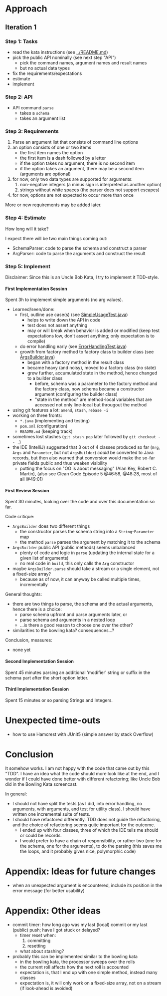 # Approach

## Iteration 1

### Step 1: Tasks

- read the kata instructions (see [../README.md](../README.md))
- pick the public API nominally (see next step "API")
  - pick the command names, argument names and result names
  - but no actual data types
- fix the requirements/expectations
- estimate
- implement

### Step 2: API

- API command `parse`
  - takes a `schema`
  - takes an argument list

### Step 3: Requirements

1. Parse an argument list that consists of command line options
  1. an option consists of one or two items
     - the first item names the option
     - the first item is a dash followed by a letter
     - if the option takes no argument, there is no second item
     - if the option takes an argument, there may be a second item (arguments are optional)
  2. for now, only two data types are supported for arguments:
     1. non-negative integers (a minus sign is interpreted as another option)
     2. strings without white spaces (the parser does not support escapes)
  3. for now, options are not expected to occur more than once

More or new requirements may be added later.

### Step 4: Estimate

How long will it take?

I expect there will be two main things coming out:

- SchemaParser: code to parse the schema and construct a parser
- ArgParser: code to parse the arguments and construct the result

### Step 5: Implement

Disclaimer: Since this is an Uncle Bob Kata, I try to implement it
TDD-style.

#### First Implementation Session

Spent 3h to implement simple arguments (no arg values).

- Learned/seen/done:
  - first, outline use case(s)
    (see [SimpleUsageTest.java](src/test/java/ch/patchcode/kata/args/it1/SimpleUsageTest.java))
    - helps to write down the API in code
    - test does not assert anything
    - may or will break when behavior is added or modified
      (keep test expectations low, don't assert anything; only expectation is to compile)
  - do error handling early
    (see [ErrorHandlingTest.java](src/test/java/ch/patchcode/kata/args/it1/ErrorHandlingTest.java))
  - growth from factory method to factory class to builder class
    (see [ArgsBuilder.java](src/main/java/ch/patchcode/kata/args/it1/ArgsBuilder.java))
    - began with a factory method in the result class
    - became heavy (and noisy), moved to a factory class (no state)
    - grew further, accumulated state in the method, hence changed
      to a builder class
      - before, schema was a parameter to the factory method and the
        factory class, now schema became a constructor argument
        (configuring the builder class)
      - "state in the method" are method-local variables that are accessed
        not only line-local but througout the method 
- using git features a lot: `amend`, `stash`, `rebase -i`
- working on three fronts:
  - `*.java` (implementing and testing)
  - `pom.xml` (configuration)
  - `README.md` (keeping track)
- sometimes lost stashes (`git stash pop` later followed by `git checkout -- .`)
- the IDE (IntelliJ) suggested that 3 out of 4 classes produced so far
  (`Arg`, `Args` and `Parameter`, but not `ArgsBuilder`) _could_ be converted
  to Java records, but then also warned that conversion would make the so-far
  private fields public and thus weaken visibility
  - putting the focus on "OO is about messaging" (Alan Key, Robert C. Martin),
    (also see Clean Code Episode 5 @46:58, @48:28, most of all @49:01)

#### First Review Session

Spent 30 minutes, looking over the code and over this documentation so far.

Code critique:

- `ArgsBuilder` does two different things
  - the constructor parses the schema string into a `String`-`Parameter` map
  - the method `parse` parses the argument by matching it to the schema
- `ArgsBuilder` public API (public methods) seems unbalanced
  - plenty of code and logic in `parse` (updating the internal state for a given list of arguments)
  - no real code in `build`, this only calls the `Arg` constructor
- maybe `ArgsBuilder.parse` should take a stream or a single element, not a fixed-size array?
  - because as of now, it can anyway be called multiple times, incrementally

General thoughts:

- there are two things to parse, the schema and the actual arguments,
  hence there is a choice:
  - parse schema upfront and parse arguments later, or
  - parse schema and arguments in a nested loop
  - ...is there a good reason to choose one over the other?
- similarities to the bowling kata? consequences...?

Conclusion, measures:

- none yet

#### Second Implementation Session

Spent 45 minutes parsing an additional 'modifier' string or suffix in the
schema part after the short option letter.

#### Third Implementation Session

Spent 15 minutes or so parsing Strings and Integers.

# Unexpected time-outs

- how to use Hamcrest with JUnit5 (simple answer by stack Overflow)

# Conclusion

It somehow works. I am not happy with the code that came out by this "TDD".
I have an idea what the code should more look like at the end, and I wonder
if I could have done better with different refactoring; like Uncle Bob did
in the Bowling Kata screencast.

In general:
- I should not have split the tests (as I did, into error handling, no
  arguments, with arguments, and test for utility class). I should have
  written one incremental suite of tests.
- I should have refactored differently. TDD does not guide the refactoring,
  and the choice of refactoring seems quite important for the outcome.
  - I ended up with four classes, three of which the IDE tells me should or
    could be records.
  - I would prefer to have a chain of responsibility, or rather two (one for
    the schema, one for the arguments), to do the parsing (this saves me the
    loops, and it probably gives nice, polymorphic code)

# Appendix: Ideas for future changes

- when an unexpected argument is encountered, include its
  position in the error message (for better usability)

# Appendix: Other ideas

- commit timer: how long ago was my last (local) commit or
  my last (public) push; have I got stuck or delayed?
  - timer reset when:
    1. committing
    2. resetting
  - what about stashing?
- probably this can be implemented similar to the bowling kata
  - in the bowling kata, the processor sweeps over the rolls
  - the current roll affects how the next roll is accounted
  - expectation is, that I end up with one simple method, instead many classes
  - expectation is, it will only work on a fixed-size array, not on a stream
    (if look-ahead is avoided)
